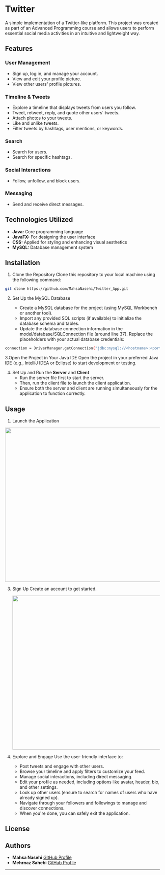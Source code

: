 # Twitter

A simple implementation of a Twitter-like platform. This project was created as part of an Advanced Programming course and allows users to perform essential social media activities in an intuitive and lightweight way.

## Features
### User Management

- Sign up, log in, and manage your account.
- View and edit your profile picture.
- View other users' profile pictures.

### Timeline & Tweets

- Explore a timeline that displays tweets from users you follow.
- Tweet, retweet, reply, and quote other users' tweets.
- Attach photos to your tweets.
- Like and unlike tweets.
- Filter tweets by hashtags, user mentions, or keywords.

### Search

- Search for users.
- Search for specific hashtags.

### Social Interactions

- Follow, unfollow, and block users.

### Messaging

- Send and receive direct messages.

## Technologies Utilized

- **Java:** Core programming language
- **JavaFX:** For designing the user interface
- **CSS:** Applied for styling and enhancing visual aesthetics
- **MySQL:** Database management system

## Installation

1. Clone the Repository
   Clone this repository to your local machine using the following command:
```bash
git clone https://github.com/MahsaNasehi/Twitter_App.git
```
2. Set Up the MySQL Database

    - Create a MySQL database for the project (using MySQL Workbench or another tool).
    - Import any provided SQL scripts (if available) to initialize the database schema and tables.
    - Update the database connection information in the model/database/SQLConnection file (around line 37). Replace the placeholders with your actual database credentials:
  ```bash
connection = DriverManager.getConnection("jdbc:mysql://<hostname>:<port>/<database_name>", "<username>", "<password>");
```
3.Open the Project in Your Java IDE
  Open the project in your preferred Java IDE (e.g., IntelliJ IDEA or Eclipse) to start development or testing.

4. Set Up and Run the **Server** and **Client**
    - Run the server file first to start the server.
    - Then, run the client file to launch the client application.
    - Ensure both the server and client are running simultaneously for the application to function correctly.

## Usage

1. Launch the Application
<img src="https://github.com/MahsaNasehi/Tweeter_Application/assets/116074621/289b8ce8-40bd-4d52-a61a-f07d44312526" width="650" height="500">

3. Sign Up
   Create an account to get started.
   
   <img src="https://github.com/MahsaNasehi/Tweeter_Application/assets/116074621/18587524-0d89-4198-81be-acb4a97805cd" width="650" height="500">
   
5. Explore and Engage
   Use the user-friendly interface to:
    - Post tweets and engage with other users.
    - Browse your timeline and apply filters to customize your feed.
    - Manage social interactions, including direct messaging.
    - Edit your profile as needed, including options like avatar, header, bio, and other settings.
    - Look up other users (ensure to search for names of users who have already signed up).
    - Navigate through your followers and followings to manage and discover connections.
    - When you're done, you can safely exit the application.

## License



## Authors  
- **Mahsa Nasehi** [GitHub Profile](https://github.com/MahsaNasehi)
- **Mehrnaz Sahebi** [GitHub Profile](https://github.com/Mehrnaz-Sahebi)  
---
